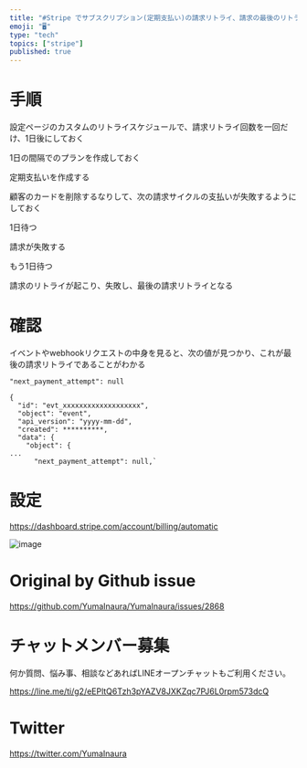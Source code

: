 ```yaml
---
title: "#Stripe でサブスクリプション(定期支払い)の請求リトライ、請求の最後のリトライをテストしたい"
emoji: "🖥"
type: "tech"
topics: ["stripe"]
published: true
---
```


# 手順

設定ページのカスタムのリトライスケジュールで、請求リトライ回数を一回だけ、1日後にしておく

1日の間隔でのプランを作成しておく

定期支払いを作成する

顧客のカードを削除するなりして、次の請求サイクルの支払いが失敗するようにしておく

1日待つ

請求が失敗する

もう1日待つ

請求のリトライが起こり、失敗し、最後の請求リトライとなる

# 確認

イベントやwebhookリクエストの中身を見ると、次の値が見つかり、これが最後の請求リトライであることがわかる

`"next_payment_attempt": null`

```
{
  "id": "evt_xxxxxxxxxxxxxxxxxxx",
  "object": "event",
  "api_version": "yyyy-mm-dd",
  "created": **********,
  "data": {
    "object": {
...
      "next_payment_attempt": null,`
```

# 設定

https://dashboard.stripe.com/account/billing/automatic


![image](https://user-images.githubusercontent.com/13635059/71426531-37e44480-26ee-11ea-901d-ecebb9589aab.png)


# Original by Github issue

https://github.com/YumaInaura/YumaInaura/issues/2868








<!-- Update From Qiita API -->

# チャットメンバー募集


何か質問、悩み事、相談などあればLINEオープンチャットもご利用ください。

https://line.me/ti/g2/eEPltQ6Tzh3pYAZV8JXKZqc7PJ6L0rpm573dcQ





# Twitter


https://twitter.com/YumaInaura


<!-- Update From Qiita API -->


